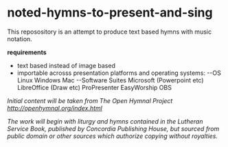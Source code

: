 # noted-hymns-to-present-and-sing

This reposository is an attempt to produce text based hymns with music notation.

**requirements**
- text based instead of image based
- importable acrosss presentation platforms and operating systems:
--OS
  Linux
  Windows
  Mac
--Software Suites
  Microsoft (Powerpoint etc)
  LibreOffice (Draw etc)
  ProPresenter
  EasyWorship
  OBS

*Initial content will be taken from The Open Hymnal Project http://openhymnal.org/index.html*
  
*The work will begin with liturgy and hymns contained in the Lutheran Service Book, published by Concordia Publishing House, but sourced from public domain or other sources which authorize copying without royalties.*

